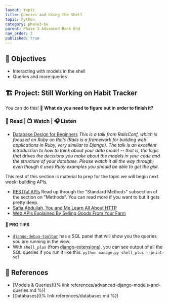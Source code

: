 ```yaml
---
layout: topic
title: Queries and Using the Shell
topic: Python
category: phase3-be
parent: Phase 3 Advanced Back End
nav_order: 3
published: true
---
```


## 🎯 Objectives

- Interacting with models in the shell
- Queries and more queries

## 🏗️ Project: Still Working on Habit Tracker

You can do this! 💪 **What do you need to figure out in order to finish it?**

### 📖 Read | 📺 Watch | 🎧 Listen

- [Database Design for Beginners](https://youtu.be/1VsSXRPEBo0) _This is a talk from RailsConf, which is focused on Ruby on Rails (Rails is a framework for building web applications in Ruby, very similiar to Django). The talk is an excellent introduction to how to think about your data model -- that is, the logic that drives the decisions you make about the models in your code and the structure of your database. Please watch it all the way through; even though it uses Ruby examples you should be able to get the gist._

This rest of this section is material to prep for the topic we will begin next week: building APIs.

- [RESTful APIs](https://restful-api-design.readthedocs.io/en/latest/intro.html) Read up through the "Standard Methods" subsection of the section on "Methods". You can read more if you want to but it gets pretty deep.
- [Safia Abdullah, You and Me Learn All About HTTP](https://dev.to/captainsafia/you-and-me-learn-all-about-http-with-safia-abdalla-3nd0)
- [Web APIs Explained By Selling Goods From Your Farm](https://blog.codeanalogies.com/2018/02/27/web-apis-explained-by-selling-goods-from-your-farm/)

#### 🦄 PRO TIPS

- [`django-debug-toolbar`](https://django-debug-toolbar.readthedocs.io/en/latest/) has a SQL panel that will show you the queries you are running in the view.
- With `shell_plus` (from [django-extensions](https://django-extensions.readthedocs.io/en/latest/shell_plus.html?highlight=shell_plus#shell-plus)), you can see output of all the SQL queries if you run it like this: `python manage.py shell_plus --print-sql`

## 🔖 References

- [Models & Queries]({% link references/advanced-django-models-and-queries.md %})
- [Databases]({% link references/databases.md %})

